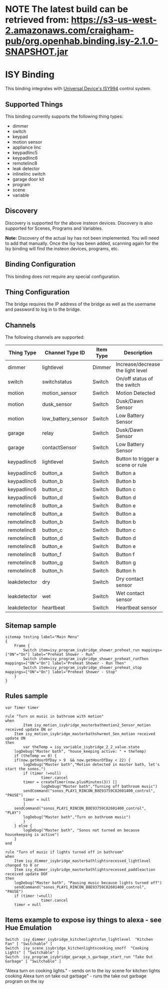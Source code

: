 # NOTE The latest build can be retrieved from: https://s3-us-west-2.amazonaws.com/craigham-pub/org.openhab.binding.isy-2.1.0-SNAPSHOT.jar


# ISY Binding

This binding integrates with [Universal Device's ISY994](https://www.universal-devices.com/residential/isy994i-series/) control system.


## Supported Things

This binding currently supports the following thing types:


* dimmer
* switch
* keypad
* motion sensor
* appliance linc
* keypadlinc5
* keypadlinc6
* remotelinc8
* leak detector
* inlinelinc switch
* garage door kit
* program
* scene
* variable

## Discovery

Discovery is supported for the above insteon devices.  Discovery is also supported for Scenes, Programs and Variables.


**Note:** Discovery of the actual Isy has not been implemented.  You will need to add that manually.  Once the Isy has been added, scanning again for the Isy binding will find the insteon devices, programs, etc.

## Binding Configuration

This binding does not require any special configuration.

## Thing Configuration

The bridge requires the IP address of the bridge as well as the username and password to log in to the bridge.


## Channels

The following channels are supported:

| Thing Type      | Channel Type ID   | Item Type    | Description                                  |
|-----------------|-------------------|--------------|--------------------------------------------- |
| dimmer          | lightlevel        | Dimmer       | Increase/decrease the light level            |
| switch          | switchstatus      | Switch       | On/off status of the switch                  |
| motion          | motion_sensor     | Switch       | Motion Detected                              |
| motion          | dusk_sensor       | Switch       | Dusk/Dawn Sensor                             |
| motion          | low_battery_sensor| Switch       | Low Battery Sensor                           |
| garage          | relay             | Switch       | Dusk/Dawn Sensor                             |
| garage          | contactSensor     | Switch       | Low Battery Sensor                           |
| keypadlinc6     | lightlevel        | Switch       | Button to trigger a scene or rule            |
| keypadlinc6     | button_a          | Switch       | Button a                                     |
| keypadlinc6     | button_b          | Switch       | Button b                                     |
| keypadlinc6     | button_c          | Switch       | Button c                                     |
| keypadlinc6     | button_d          | Switch       | Button d                                     |
| remotelinc8     | button_a          | Switch       | Button e                                     |
| remotelinc8     | button_a          | Switch       | Button a                                     |
| remotelinc8     | button_b          | Switch       | Button b                                     |
| remotelinc8     | button_c          | Switch       | Button c                                     |
| remotelinc8     | button_d          | Switch       | Button d                                     |
| remotelinc8     | button_e          | Switch       | Button e                                     |
| remotelinc8     | button_f          | Switch       | Button f                                     |
| remotelinc8     | button_g          | Switch       | Button g                                     |
| remotelinc8     | button_h          | Switch       | Button h                                     |
| leakdetector    | dry               | Switch       | Dry contact sensor                           |
| leakdetector    | wet               | Switch       | Wet contact sensor                           |
| leakdetector    | heartbeat         | Switch       | Heartbeat sensor                             |


## Sitemap sample

```
sitemap testing label="Main Menu"
{
    Frame {
        Switch item=isy_program_isybridge_shower_preheat_run mappings=["ON"="On"] label="Preheat Shower - Run"
        Switch item=isy_program_isybridge_shower_preheat_runThen mappings=["ON"="On"] label="Preheat Shower - Run Then"
        Switch item=isy_program_isybridge_shower_preheat_stop  mappings=["ON"="On"] label="Preheat Shower - Stop"
    }
}
```

## Rules sample

```
var Timer timer

rule "Turn on music in bathroom with motion"
when
        Item isy_motion_isybridge_masterbathmotion2_Sensor_motion received update ON or
    Item isy_motion_isybridge_masterbathshwrmot_Sen_motion received update ON
then
        var theTemp = isy_variable_isybridge_2_2_value.state
    logDebug("Master bath", "house_keeping active: " + theTemp)
    if (theTemp == 0) {
    if(now.getHourOfDay > 9  && now.getHourOfDay < 22) {
        logDebug("Master bath","Motion detected in master bath, let's start the sonos.")
        if (timer !=null)
                timer.cancel
        timer = createTimer(now.plusMinutes(3)) [|
                logDebug("Master bath","Turning off bathroom music")
        sendCommand("sonos_PLAY1_RINCON_B8E93759C82601400_control", "PAUSE")
        timer = null
        ]
    sendCommand("sonos_PLAY1_RINCON_B8E93759C82601400_control", "PLAY")
        logDebug("Master bath","Turn on bathroom music")
        }
    } else {
        logDebug("Master bath", "Sonos not turned on because housekeeping is active")
    }
end

rule "Turn of music if lights turned off in bathroom"
when
    Item isy_dimmer_isybridge_masterbathlightsrecessed_lightlevel changed to 0 or
    Item isy_dimmer_isybridge_masterbathlightsrecessed_paddleaction received update DOF 
then
    logDebug("Master bath", "Pausing music because lights turned off")
    sendCommand("sonos_PLAY1_RINCON_B8E93759C82601400_control", "PAUSE")
    if (timer !=null)
                timer.cancel
    timer = null
```

## Items example to expose isy things to alexa - see Hue Emulation
```
Switch  isy_dimmer_isybridge_kitchenlightsfan_lightlevel  "Kitchen Fan" [ "Switchable" ]
Switch  isy_scene_isybridge_kitchenlightscooking_onoff  "Cooking Lights" [ "Switchable" ]
Switch  isy_program_isybridge_garage_s_garbage_start_run "Take Out Garbage" [ "Switchable" ]
```

"Alexa turn on cooking lights." - sends on to the isy scene for kitchen lights cooking
Alexa turn on take out garbage" - runs the take out garbage program on the isy
